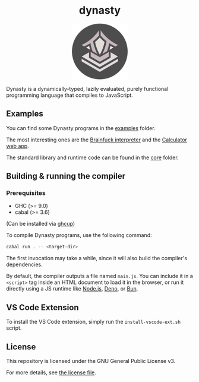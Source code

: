 <div align="center">
  <h1>dynasty</h1>

  <img src="assets/logo.png" alt="Dynasty Logo" width="150" height="150"/>
</div>

Dynasty is a dynamically-typed, lazily evaluated, purely functional programming language that compiles to JavaScript.

## Examples

You can find some Dynasty programs in the [examples](examples) folder.

The most interesting ones are the [Brainfuck interpreter](examples/bf) and the [Calculator web app](examples/calc).

The standard library and runtime code can be found in the [core](core) folder.

## Building & running the compiler

### Prerequisites

* GHC (>= 9.0)
* cabal (>= 3.6)

(Can be installed via [ghcup](https://www.haskell.org/ghcup/))

To compile Dynasty programs, use the following command:

```sh
cabal run . -- <target-dir>
```

The first invocation may take a while, since it will also build the compiler's dependencies.

By default, the compiler outputs a file named `main.js`. You can include it in a `<script>` tag inside an HTML document to load it in the browser, or run it directly using a JS runtime like [Node.js](https://nodejs.org/en/), [Deno](https://deno.land/), or [Bun](https://bun.sh/).

## VS Code Extension

To install the VS Code extension, simply run the `install-vscode-ext.sh` script.

## License

This repository is licensed under the GNU General Public License v3.

For more details, see [the license file](LICENSE.txt).
